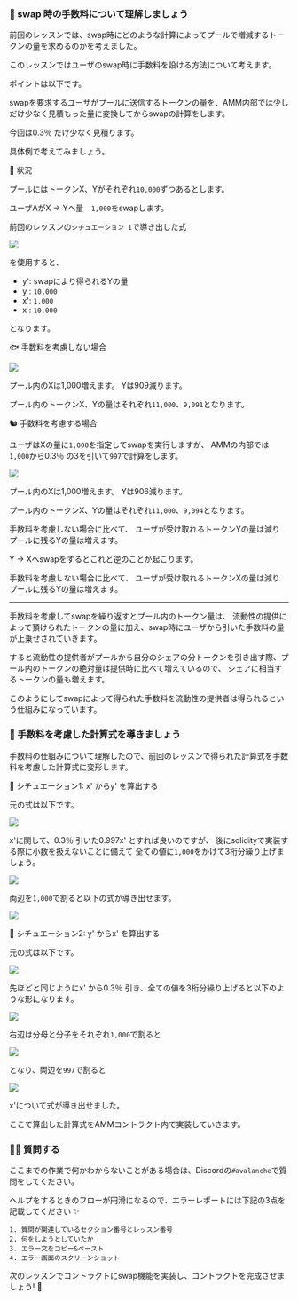 ### 🐣 swap 時の手数料について理解しましょう

前回のレッスンでは、swap時にどのような計算によってプールで増減するトークンの量を求めるのかを考えました。

このレッスンではユーザのswap時に手数料を設ける方法について考えます。

ポイントは以下です。

swapを要求するユーザがプールに送信するトークンの量を、AMM内部では少しだけ少なく見積もった量に変換してからswapの計算をします。

今回は0.3％ だけ少なく見積ります。

具体例で考えてみましょう。

🦴 状況

プールにはトークンX、Yがそれぞれ`10,000`ずつあるとします。

ユーザAがX -> Yへ量　`1,000`をswapします。

前回のレッスンの`シチュエーション 1`で導き出した式

![](/images/AVAX-AMM/section-2/2_2_1.png)

を使用すると、

- y': swapにより得られるYの量
- y : `10,000`
- x': `1,000`
- x : `10,000`

となります。

🐟 手数料を考慮しない場合

![](/images/AVAX-AMM/section-2/2_2_2.png)

プール内のXは1,000増えます。
Yは909減ります。

プール内のトークンX、Yの量はそれぞれ`11,000`、`9,091`となります。

🐿️ 手数料を考慮する場合

ユーザはXの量に`1,000`を指定してswapを実行しますが、
AMMの内部では`1,000`から0.3％ の3を引いて`997`で計算をします。

![](/images/AVAX-AMM/section-2/2_2_3.png)

プール内のXは1,000増えます。
Yは906減ります。

プール内のトークンX、Yの量はそれぞれ`11,000`、`9,094`となります。

手数料を考慮しない場合に比べて、
ユーザが受け取れるトークンYの量は減り
プールに残るYの量は増えます。

Y -> Xへswapをするとこれと逆のことが起こります。

手数料を考慮しない場合に比べて、
ユーザが受け取れるトークンXの量は減り
プールに残るYの量は増えます。

---

手数料を考慮してswapを繰り返すとプール内のトークン量は、
流動性の提供によって預けられたトークンの量に加え、swap時にユーザから引いた手数料の量が上乗せされていきます。

すると流動性の提供者がプールから自分のシェアの分トークンを引き出す際、プール内のトークンの絶対量は提供時に比べて増えているので、
シェアに相当するトークンの量も増えます。

このようにしてswapによって得られた手数料を流動性の提供者は得られるという仕組みになっています。

### 🐔 手数料を考慮した計算式を導きましょう

手数料の仕組みについて理解したので、前回のレッスンで得られた計算式を手数料を考慮した計算式に変形します。

🦕 シチュエーション1: x' からy' を算出する

元の式は以下です。

![](/images/AVAX-AMM/section-2/2_2_1.png)

x'に関して、0.3％ 引いた0.997x' とすれば良いのですが、
後にsolidityで実装する際に小数を扱えないことに備えて
全ての値に`1,000`をかけて3桁分繰り上げましょう。

![](/images/AVAX-AMM/section-2/2_2_4.png)

両辺を`1,000`で割ると以下の式が導き出せます。

![](/images/AVAX-AMM/section-2/2_2_5.png)

🐬 シチュエーション2: y' からx' を算出する

元の式は以下です。

![](/images/AVAX-AMM/section-2/2_2_6.png)

先ほどと同じようにx' から0.3％ 引き、全ての値を3桁分繰り上げると以下のような形になります。

![](/images/AVAX-AMM/section-2/2_2_7.png)

右辺は分母と分子をそれぞれ`1,000`で割ると

![](/images/AVAX-AMM/section-2/2_2_8.png)

となり、両辺を`997`で割ると

![](/images/AVAX-AMM/section-2/2_2_9.png)

x'について式が導き出せました。

ここで算出した計算式をAMMコントラクト内で実装していきます。

### 🙋‍♂️ 質問する

ここまでの作業で何かわからないことがある場合は、Discordの`#avalanche`で質問をしてください。

ヘルプをするときのフローが円滑になるので、エラーレポートには下記の3点を記載してください ✨

```
1. 質問が関連しているセクション番号とレッスン番号
2. 何をしようとしていたか
3. エラー文をコピー&ペースト
4. エラー画面のスクリーンショット
```

次のレッスンでコントラクトにswap機能を実装し、コントラクトを完成させましょう! 🎉
